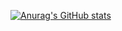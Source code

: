 [![Anurag's GitHub stats](https://github-readme-stats.vercel.app/api?username=allanindex)](https://github.com/allanindex/github-readme-stats&theme=dark)
